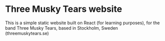 # Three Musky Tears website

This is a simple static website built on React (for learning purposes), for the band Three Musky Tears, based in Stockholm, Sweden (threemuskytears.se)
